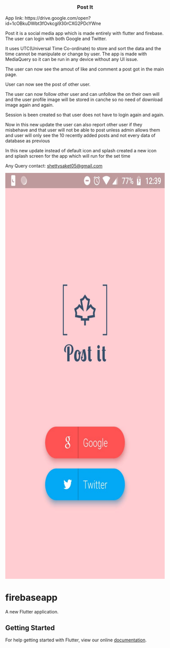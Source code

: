 <center><h3>Post It</h3></center>
App link: https://drive.google.com/open?id=1cOBkuDWbt3fOvkcgi930rCXG2PDcYWne<br>

Post it is a social media app which is made entirely with flutter and firebase.
The user can login with both Google and Twitter.<br>

It uses UTC(Universal Time Co-ordinate) to store and sort the data and the time cannot be manipulate or change by user.
The app is made with MediaQuery so it can be run in any device without any UI issue.<br>

The user can now see the amout of like and comment a post got in the main page.<br>

User can now see the post of other user.<br>

The user can now follow other user and can unfollow the on their own will and the user profile image will be stored in canche so no need of download image again and again.<br>

Session is been created so that user does not have to login again and again.<br>

Now in this new update the user can also report other user if they misbehave and that user will not be able to post unless admin allows them and user will only see the 10 recently added posts and not every data of database as previous<br>

In this new update instead of default icon and splash created a new icon and splash screen for the app which will run for the set time<br>

Any Query contact: shettysaket05@gmail.com


<img src="material/login.jpeg" width="720" height="1280">




# firebaseapp

A new Flutter application.

## Getting Started

For help getting started with Flutter, view our online
[documentation](https://flutter.io/).
